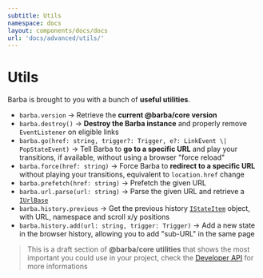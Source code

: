 ```yaml
---
subtitle: Utils
namespace: docs
layout: components/docs/docs
url: 'docs/advanced/utils/'
---
```


# Utils

Barba is brought to you with a bunch of **useful utilities**.

- `barba.version` → Retrieve the **current @barba/core version**
- `barba.destroy()` → **Destroy the Barba instance** and properly remove `EventListener` on eligible links
- `barba.go(href: string, trigger?: Trigger, e?: LinkEvent \| PopStateEvent)` → Tell Barba to **go to a specific URL** and play your transitions, if available, without using a browser "force reload"
- `barba.force(href: string)` → Force Barba to **redirect to a specific URL** without playing your transitions, equivalent to `location.href` change
- `barba.prefetch(href: string)` → Prefetch the given URL
- `barba.url.parse(url: string)` → Parse the given URL and retrieve a [`IUrlBase`](https://barba.js.org/api/modules/_core_src_utils_url_.html#parse)
- `barba.history.previous` → Get the previous history [`IStateItem`](https://barba.js.org/api/interfaces/_core_src_utils_history_.istateitem.html) object, with URL, namespace and scroll x/y positions
- `barba.history.add(url: string, trigger: Trigger)` → Add a new state in the browser history, allowing you to add "sub-URL" in the same page

> This is a draft section of **@barba/core utilities** that shows the most important you could use in your project, check the [Developer API](https://barba.js.org/api) for more informations
